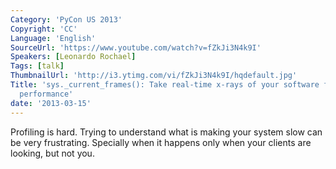 ```yaml
---
Category: 'PyCon US 2013'
Copyright: 'CC'
Language: 'English'
SourceUrl: 'https://www.youtube.com/watch?v=fZkJi3N4k9I'
Speakers: [Leonardo Rochael]
Tags: [talk]
ThumbnailUrl: 'http://i3.ytimg.com/vi/fZkJi3N4k9I/hqdefault.jpg'
Title: 'sys._current_frames(): Take real-time x-rays of your software for fun and
  performance'
date: '2013-03-15'
---
```

Profiling is hard. Trying to understand what is making your system slow can be very frustrating. Specially when it happens only when your clients are looking, but not you.